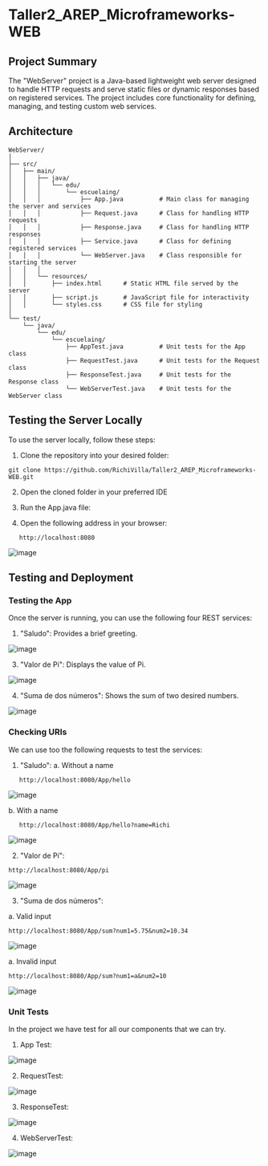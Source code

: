 # Taller2_AREP_Microframeworks-WEB

## Project Summary

The "WebServer" project is a Java-based lightweight web server designed to handle HTTP requests and serve static files or dynamic responses based on registered services. The project includes core functionality for defining, managing, and testing custom web services.

## Architecture
```
WebServer/
│
├── src/
│   ├── main/
│   │   ├── java/
│   │   │   └── edu/
│   │   │       └── escuelaing/
│   │   │           ├── App.java          # Main class for managing the server and services
│   │   │           ├── Request.java      # Class for handling HTTP requests
│   │   │           ├── Response.java     # Class for handling HTTP responses
│   │   │           ├── Service.java      # Class for defining registered services
│   │   │           └── WebServer.java    # Class responsible for starting the server
│   │   │
│   │   └── resources/
│   │       ├── index.html      # Static HTML file served by the server
│   │       ├── script.js       # JavaScript file for interactivity
│   │       └── styles.css      # CSS file for styling
│
└── test/
    └── java/
        └── edu/
            └── escuelaing/
                ├── AppTest.java          # Unit tests for the App class
                ├── RequestTest.java      # Unit tests for the Request class
                ├── ResponseTest.java     # Unit tests for the Response class
                └── WebServerTest.java    # Unit tests for the WebServer class

```

## Testing the Server Locally

To use the server locally, follow these steps:

1. Clone the repository into your desired folder:
``` 
git clone https://github.com/RichiVilla/Taller2_AREP_Microframeworks-WEB.git
```

2. Open the cloned folder in your preferred IDE

3. Run the App.java file:
   
4. Open the following address in your browser:
```
   http://localhost:8080
```

![image](https://github.com/user-attachments/assets/9cfd25cc-ec6c-4738-b46f-c22887b0b8ac)


  
## Testing and Deployment

### Testing the App

Once the server is running, you can use the following four REST services:

1. "Saludo": Provides a brief greeting.
   
![image](https://github.com/user-attachments/assets/054a3418-dc5d-45c8-b2fe-a3e834a6abde)


3. "Valor de Pi": Displays the value of Pi.

![image](https://github.com/user-attachments/assets/aea04922-c97d-4908-9494-58a4f1d74260)


4. "Suma de dos números": Shows the sum of two desired numbers.
   
![image](https://github.com/user-attachments/assets/95e308e4-aff7-4b46-8698-2766244ecfaa)


### Checking URIs

We can use too the following requests to test the services:
1. "Saludo":
   a. Without a name
```
   http://localhost:8080/App/hello
```

![image](https://github.com/user-attachments/assets/ec31d44a-823a-479e-99fb-43ef23446b67)

b. With a name

```
   http://localhost:8080/App/hello?name=Richi
```
![image](https://github.com/user-attachments/assets/bc75fd53-c2b8-43b4-8ea7-2638c55f9989)


2. "Valor de Pi":
 ```
http://localhost:8080/App/pi
```
![image](https://github.com/user-attachments/assets/a95e2b18-c830-47d6-98cd-1324f2a7fd1f)



3. "Suma de dos números":

  a. Valid input
 ```
http://localhost:8080/App/sum?num1=5.75&num2=10.34
```

![image](https://github.com/user-attachments/assets/7c63a6d9-af6c-44ef-be25-b8cfdf5871de)

a. Invalid input
 ```
http://localhost:8080/App/sum?num1=a&num2=10
```
![image](https://github.com/user-attachments/assets/eaa64d0d-4249-4c99-b7b1-b84bd5f6332c)

### Unit Tests
In the project we have test for all our components that we can try.

1. App Test:
   
![image](https://github.com/user-attachments/assets/d0dfa38b-3408-435b-b426-e3c46d089059)


2. RequestTest:
   
![image](https://github.com/user-attachments/assets/de715267-3f59-434a-a662-83c3e224f4b1)


3. ResponseTest:
   
![image](https://github.com/user-attachments/assets/681ddb47-957c-481d-bd79-06185bc37ec4)


4. WebServerTest:

![image](https://github.com/user-attachments/assets/8a02a207-23c9-48eb-83fb-fcd300592459)
